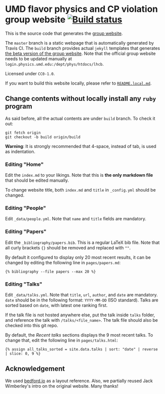 # UMD flavor physics and CP violation group website [![Build status](https://travis-ci.com/umd-lhcb/umd-lhcb.github.io.svg?build)](https://travis-ci.com/umd-lhcb/umd-lhcb.github.io)
This is the source code that generates the [group website](http://flavor.physics.umd.edu).

The `master` branch is a static webpage that is automatically generated by
Travis CI. The `build` branch provides actual `jekyll` templates that
generates [the beta version of the group website](https://umd-lhcb.github.io).
Note that the official group website needs to be updated manually at
`login.physics.umd.edu:/dept/phys/htdocs/lhcb`.

Licensed under `CC0-1.0`.

If you want to build this website locally, please refer to
[`README.local.md`](https://github.com/umd-lhcb/umd-lhcb.github.io/blob/build/README.local.md).


## Change contents without locally install any `ruby` program
As said before, all the actual contents are under `build` branch.  To check it
out:
```
git fetch origin
git checkout -b build origin/build
```

**Warning**: It is strongly recommended that 4-space, instead of tab, is used as
indentation.

### Editing "Home"
Edit the `index.md` to your likings. Note that this is **the only markdown
file** that should be edited manually.

To change website title, both `index.md` and `title` in `_config.yml` should be
changed.

### Editing "People"
Edit `_data/people.yml`. Note that `name` and `title` fields are mandatory.

### Editing "Papers"
Edit the `_bibliography/papers.bib`. This is a regular LaTeX bib file. Note
that all curly brackets `{}` should be removed and replaced with `""`.

By default it configured to display only 20 most recent results, it can be
changed by editing the following line in `pages/papers.md`:
```liquid
{% bibliography --file papers --max 20 %}
```

### Editing "Talks"
Edit `_data/talks.yml`. Note that `title`, `url`, `author`, and `date` are
mandatory.
`date` should be in the following format: `YYYY-MM-DD` (ISO standard). Talks
are sorted based on `date`, with latest one ranking first.

If the talk file is not hosted anywhere else, put the talk inside `talks`
folder, and reference the talk with `/talks/<file_name>`. The talk file should
also be checked into this git repo.

By default, the _Recent talks_ sections displays the 9 most recent talks. To
change that, edit the following line in `pages/talks.html`:
```liquid
{% assign all_talks_sorted = site.data.talks | sort: "date" | reverse | slice: 0, 9 %}
```


## Acknowledgement
We used [bedford.io](https://bedford.io) as a layout reference. Also, we
partially reused Jack Wimberley's intro on the original website. Many thanks!
